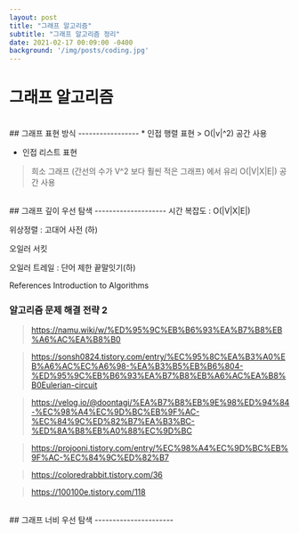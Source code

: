 ```yaml
---
layout: post
title: "그래프 알고리즘"
subtitle: "그래프 알고리즘 정리"
date: 2021-02-17 00:09:00 -0400
background: '/img/posts/coding.jpg'
---
```

그래프 알고리즘 
============
<br>
## 그래프 표현 방식
-----------------
* 인접 행렬 표현
> O(|v|^2) 공간 사용

* 인접 리스트 표현 

> 희소 그래프 (간선의 수가 V^2 보다 훨씬 적은 그래프) 에서 유리
> O(|V|X|E|) 공간 사용

<br>
## 그래프 깊이 우선 탐색
--------------------
시간 복잡도 : O(|V|X|E|)

위상정렬 : 고대어 사전 (하)

오일러 서킷

오일러 트레일 : 단어 제한 끝말잇기(하)

References
Introduction to Algorithms

### 알고리즘 문제 해결 전략 2

> <https://namu.wiki/w/%ED%95%9C%EB%B6%93%EA%B7%B8%EB%A6%AC%EA%B8%B0>

> <https://sonsh0824.tistory.com/entry/%EC%95%8C%EA%B3%A0%EB%A6%AC%EC%A6%98-%EA%B3%B5%EB%B6%804-%ED%95%9C%EB%B6%93%EA%B7%B8%EB%A6%AC%EA%B8%B0Eulerian-circuit>

> <https://velog.io/@doontagi/%EA%B7%B8%EB%9E%98%ED%94%84-%EC%98%A4%EC%9D%BC%EB%9F%AC-%EC%84%9C%ED%82%B7%EA%B3%BC-%ED%8A%B8%EB%A0%88%EC%9D%BC>

> <https://projooni.tistory.com/entry/%EC%98%A4%EC%9D%BC%EB%9F%AC-%EC%84%9C%ED%82%B7>

> <https://coloredrabbit.tistory.com/36>

> <https://100100e.tistory.com/118>

<br>
## 그래프 너비 우선 탐색
----------------------


